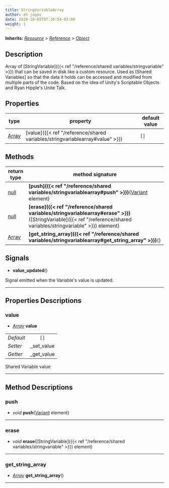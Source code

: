 ```yaml
---  
title: StringVariableArray  
author: eh-jogos  
date: 2020-10-05T07:30:54-03:00  
weight: 1  
---  
```

**Inherits:** _[Resource](https://docs.godotengine.org/en/stable/classes/class_resource.html) > [Reference](https://docs.godotengine.org/en/stable/classes/class_reference.html) > [Object](https://docs.godotengine.org/en/stable/classes/class_object.html)_  
## Description  
 Array of [StringVariable]({{< ref "/reference/shared variables/stringvariable" >}}) that can be saved in disk like a custom resource. 
 Used as [Shared Variables] so that the data it holds can be accessed and modified from multiple 
 parts of the code. Based on the idea of Unity's Scriptable Objects and Ryan Hipple's Unite Talk.
 
  
## Properties 
  
| type | property | default value |  
| ---- | -------- | ------------- |  
| [Array](https://docs.godotengine.org/en/stable/classes/class_array.html) | [value]({{< ref "/reference/shared variables/stringvariablearray#value" >}}) | `[]` |  
  
## Methods 
  
| return type | method signature |  
| ----------- | ---------------- |  
| [null](https://docs.godotengine.org/en/stable/classes/class_null.html) | **[push]({{< ref "/reference/shared variables/stringvariablearray#push" >}})**([Variant](https://docs.godotengine.org/en/stable/classes/class_variant.html) element) |  
| [null](https://docs.godotengine.org/en/stable/classes/class_null.html) | **[erase]({{< ref "/reference/shared variables/stringvariablearray#erase" >}})**([StringVariable]({{< ref "/reference/shared variables/stringvariable" >}}) element) |  
| [Array](https://docs.godotengine.org/en/stable/classes/class_array.html) | **[get_string_array]({{< ref "/reference/shared variables/stringvariablearray#get_string_array" >}})**() |  
  
## Signals  
  
- **value_updated**() 
  
 Signal emitted when the Variable's value is updated.
  
---------
  
## Properties Descriptions  
  
### value 
- _[Array](https://docs.godotengine.org/en/stable/classes/class_array.html)_ **value**  
  
| | |  
| - |:-:|  
| _Default_ | ` [] ` |  
| _Setter_ | _set_value |  
| _Getter_ | _get_value |  

 Shared Variable value
  
---------
## Method Descriptions  
  
### push 
- _void_ **push**([Variant](https://docs.godotengine.org/en/stable/classes/class_variant.html) element) 
  
  
---------
### erase 
- _void_ **erase**([StringVariable]({{< ref "/reference/shared variables/stringvariable" >}}) element) 
  
  
---------
### get_string_array 
- _[Array](https://docs.godotengine.org/en/stable/classes/class_array.html)_ **get_string_array**() 
  
  
---------
